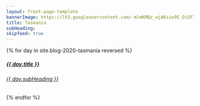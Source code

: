 ```yaml
---
layout: front-page-template
bannerImage: https://lh3.googleusercontent.com/-mlmKMBz_wjAKsie9G_Di5F7m4hqXVLR-4hqA9elLPli1vIakNYIB69UoJqXn6aryr5HZkRTtJ_pUmCBsIfmnW7yHwsHUq420bsV2GX84U5_hWoK1melnWvxv2-_uABXNq-lwdg1CEQ=w2400
title: Tasmania
subHeading: 
skipfeed: true
---
```


<div class="text-uppercase adventure-list experience">
  {% for day in site.blog-2020-tasmania reversed %}
    <div class="col-md-6 col-sm-6 animated fadeInUp" data-wow-delay="0.1s" data-wow-duration="1s">
      <a href="{{day.url | prepend: site.baseurl}}">
        <img src="{{ day.bannerImage }}"  alt="" class="img-responsive">
        <div class="overlay-lnk text-uppercase text-center">
          <i class="icon icon-streetsign"></i>
          <h5>{{ day.title }}</h5>
          <h6>{{ day.subHeading }}</h6>
        </div>
      </a>
    </div>
  {% endfor %}
</div>
